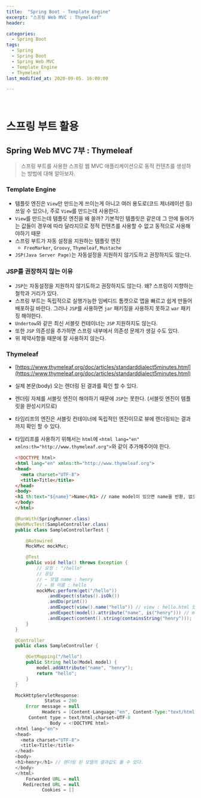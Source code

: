 ```yaml
---
title:  "Spring Boot - Template Engine"
excerpt: "스프링 Web MVC : Thymeleaf"
header:

categories:
  - Spring Boot
tags:
  - Spring
  - Spring Boot
  - Spring Web MVC
  - Template Engine
  - Thymeleaf
last_modified_at: 2020-09-05. 16:00:00

---
```


<br>

# 스프링 부트 활용

## Spring Web MVC 7부 : Thymeleaf

> 스프링 부트를 사용한 스프링 웹 MVC 애플리케이션으로 동적 컨텐츠를 생성하는 방법에 대해 알아보자.

### Template Engine

- 템플릿 엔진은 `View`만 만드는게 쓰이는게 아니고 여러 용도로(코드 제너레이션 등) 쓰일 수 있으나, 주로 `View`를 만드는데 사용한다.
- `View`를 만드는데 템플릿 엔진을 왜 쓸까? 기본적인 템플릿은 같은데 그 안에 들어가는 값들이 경우에 따라 달라지므로 정적 컨텐츠를 사용할 수 없고 동적으로 사용해야하기 때문
- 스프링 부트가 자동 설정을 지원하는 템플릿 엔진
  - `FreeMarker`,  `Groovy`, `Thymeleaf`, `Mustache`
- `JSP(Java Server Page)`는 자동설정을 지원하지 않기도하고 권장하지도 않는다.



### JSP를 권장하지 않는 이유

- `JSP`는 자동설정을 지원하지 않기도하고 권장하지도 않는다. 왜? 스프링이 지향하는 철학과 거리가 있다.
- 스프링 부트는 독립적으로 실행가능한 임베디드 톰캣으로 앱을 빠르고 쉽게 만들어 배포하길 바란다. 그러나 `JSP`를 사용하면 `jar` 패키징을 사용하지 못하고 `war` 패키징 해야한다.
- `Undertow`와 같은 최신 서블릿 컨테이너는 `JSP` 지원하지도 않는다.
- 또한 `JSP` 의존성을 추가하면 스프링 내부에서 의존성 문제가 생길 수도 있다.
- 위 제약사항들 때문에 잘 사용하지 않는다.



### Thymeleaf

- [https://www.thymeleaf.org/doc/articles/standarddialect5minutes.html](https://www.thymeleaf.org/doc/articles/standarddialect5minutes.html)

- 실제 본문(body) 오는 렌더링 된 결과를 확인 할 수 있다.

- 렌더링 자체를 서블릿 엔진이 해야하기 때문에 `JSP`는 못한다. (서블릿 엔진이 템플릿을 완성시키므로)

- 타임리프의 엔진은 서블릿 컨테이너에 독립적인 엔진이므로 뷰에 렌더링되는 결과까지 확인 할 수 있다.

- 타임리프를 사용하기 위해서는 `html`에 `<html lang="en" xmlns:th="http://www.thymeleaf.org">`와 같이 추가해주어야 한다.

  ```html
  <!DOCTYPE html>
  <html lang="en" xmlns:th="http://www.thymeleaf.org">
  <head>
    <meta charset="UTF-8">
    <title>Title</title>
  </head>
  <body>
  <h1 th:text="${name}">Name</h1> // name model이 있으면 name을 반환, 없으면 Name을 반환한다.
  </body>
  </html>
  ```

  ```java
  @RunWith(SpringRunner.class)
  @WebMvcTest(SampleController.class)
  public class SampleControllerTest {
  
      @Autowired
      MockMvc mockMvc;
  
      @Test
      public void hello() throws Exception {
          // 요청 : "/hello"
          // 응답
          // ~ 모델 name : henry
          // ~ 뷰 이름 : hello
          mockMvc.perform(get("/hello"))
              .andExpect(status().isOk())
              .andDo(print())
              .andExpect(view().name("hello")) // view : hello.html 있는지
              .andExpect(model().attribute("name", is("henry"))) // model : name - henry의 model이 있는지
              .andExpect(content().string(containsString("henry"))); // view
      }
  }
  ```

  ```java
  @Controller
  public class SampleController {
  
      @GetMapping("/hello")
      public String hello(Model model) {
          model.addAttribute("name", "henry");
          return "hello";
      }
  }
  ```

  ```java
  MockHttpServletResponse:
             Status = 200
      Error message = null
            Headers = [Content-Language:"en", Content-Type:"text/html;charset=UTF-8"]
       Content type = text/html;charset=UTF-8
               Body = <!DOCTYPE html>
  <html lang="en">
  <head>
    <meta charset="UTF-8">
    <title>Title</title>
  </head>
  <body>
  <h1>henry</h1> // 렌더링 된 모델의 결과값도 볼 수 있다.
  </body>
  </html>
      Forwarded URL = null
     Redirected URL = null
            Cookies = []
  ```

  